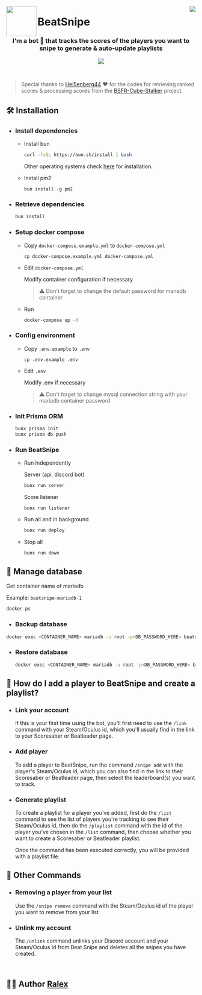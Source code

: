 <p>
  <img width="80" align="left" src="https://cdn.discordapp.com/avatars/1151103217921425440/4e07491b5b2065348bf2556f4935c993.png?size=512">
  
  <img align="right" src="https://api.visitorbadge.io/api/visitors?path=https://github.com/Ralex91/BeatSnipe/edit/main/README.md&countColor=%2337d67a">
  <h1>BeatSnipe</h1>
</p>

<h3 align="center">I'm a bot 🤖 that tracks the scores of the players you want to snipe to generate & auto-update playlists</h3>

<p align="center">
  <a href="https://beatsnipe.ralex.app/discord">
    <img src="https://img.shields.io/badge/Join%20Discord%20Server-5865F2?style=for-the-badge&logo=discord&logoColor=white">
  </a>
</p>
<br>

> Special thanks to [Hei5enberg44](https://github.com/Hei5enberg44) ❤ for the codes for retrieving ranked scores & processing scores from the [BSFR-Cube-Stalker](https://github.com/Hei5enberg44/BSFR-Cube-Stalker) project.

## 🛠 Installation

- ### Install dependencies

  - Install bun

    ```bash
    curl -fsSL https://bun.sh/install | bash
    ```

    Other operating systems check [here](https://bun.sh/docs/installation) for installation.

  - Install pm2
    ```
    bun install -g pm2
    ```

- ### Retrieve dependencies

  ```bash
  bun install
  ```

- ### Setup docker compose

  - Copy `docker-compose.example.yml` to `docker-compose.yml`
    ```
    cp docker-compose.example.yml docker-compose.yml
    ```
  - Edit `docker-compose.yml`

    Modify container configuration if necessary

    > ⚠️ Don't forget to change the default password for mariadb container

  - Run
    ```bash
    docker-compose up -d
    ```

- ### Config environment

  - Copy `.env.example` to `.env`
    ```
    cp .env.example .env
    ```
  - Edit `.env`

    Modify .env if necessary

    > ⚠️ Don't forget to change mysql connection string with your mariadb container password

- ### Init Prisma ORM

  ```bash
  bunx prisma init
  bunx prisma db push
  ```

- ### Run BeatSnipe

  - Run Independently

    Server (api, discord bot)

    ```bash
    bunx run server
    ```

    Score listener

    ```
    bunx run listener
    ```

  - Run all and in background

    ```bash
    bunx run deploy
    ```

  - Stop all
    ```bash
    bunx run down
    ```

## 💾 Manage database

Get container name of mariadb

Example: `beatsnipe-mariadb-1`

```bash
docker ps
```

- ### Backup database

```bash
docker exec <CONTAINER_NAME> mariadb -u root -p<DB_PASSWORD_HERE> beatsnipe > beatsnipe_backup.sql
```

- ### Restore database
  ```bash
  docker exec <CONTAINER_NAME> mariadb -u root -p<DB_PASSWORD_HERE> beatsnipe < beatsnipe_backuped.sql
  ```

## 📔 How do I add a player to BeatSnipe and create a playlist?

- ### Link your account

  If this is your first time using the bot, you'll first need to use the `/link` command with your Steam/Oculus id, which you'll usually find in the link to your Scoresaber or Beatleader page.

- ### Add player

  To add a player to BeatSnipe, run the command `/snipe add` with the player's Steam/Oculus id, which you can also find in the link to their Scoresaber or Beatleader page, then select the leaderboard(s) you want to track.

- ### Generate playlist

  To create a playlist for a player you've added, first do the `/list` command to see the list of players you're tracking to see their Steam/Oculus id, then do the `/playlist` command with the id of the player you've chosen in the `/list` command, then choose whether you want to create a Scoresaber or Beatleader playlist.

  Once the command has been executed correctly, you will be provided with a playlist file.

## 📙 Other Commands

- ### Removing a player from your list
  Use the `/snipe remove` command with the Steam/Oculus id of the player you want to remove from your list
- ### Unlink my account
  The `/unlink` command unlinks your Discord account and your Steam/Oculus id from Beat Snipe and deletes all the snipes you have created.

<br>

## 👨‍💻 Author [Ralex](https://github.com/Ralex91)
